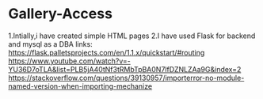 # Gallery-Access

1.Intially,i have created simple HTML pages
2.I have used Flask for backend  and mysql as a DBA
  links:
  https://flask.palletsprojects.com/en/1.1.x/quickstart/#routing
  https://www.youtube.com/watch?v=-YU36D7oTLA&list=PLB5jA40tNf3tRMbTpBA0N7lfDZNLZAa9G&index=2
  https://stackoverflow.com/questions/39130957/importerror-no-module-named-version-when-importing-mechanize
  
